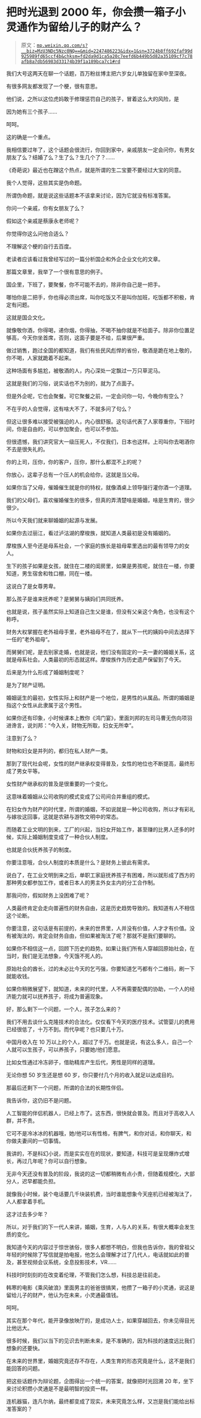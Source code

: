 # 把时光退到 2000 年，你会攒一箱子小灵通作为留给儿子的财产么？

> 原文：[`mp.weixin.qq.com/s?__biz=MzU3NDc5Nzc0NQ==&mid=2247486223&idx=1&sn=3724b8ff692faf99d925989fd65ccf4b&chksm=fd2da9d1ca5a20c7eefd6b449b5d82a35109cf7c78afb8a7db56983d33174b39f1a189bca7c1#rd`](http://mp.weixin.qq.com/s?__biz=MzU3NDc5Nzc0NQ==&mid=2247486223&idx=1&sn=3724b8ff692faf99d925989fd65ccf4b&chksm=fd2da9d1ca5a20c7eefd6b449b5d82a35109cf7c78afb8a7db56983d33174b39f1a189bca7c1#rd)

我们大号这两天在聊一个话题，百万粉丝博主把六岁女儿单独留在家中至深夜。

有很多网友都发现了一个梗，很有意思。

他们说，之所以这位虎妈敢于修理惩罚自己的孩子，冒着这么大的风险，是

因为她有三个孩子...... 

呵呵。

这的确是一个重点。

我相信要过年了，这个话题会很流行，你回到家中，亲戚朋友一定会问你，有男女朋友了么？结婚了么？生了么？生几个了？......

《奇葩说》最近也在蹭这个热点，就是所谓的生二宝要不要经过大宝的同意。

我个人觉得，这些其实是伪命题。

所谓伪命题，就是说这些话题本不该拿来讨论，因为它就没有标准答案。

你问一个亲戚，你有女朋友了么？

假如这个亲戚是蔡康永老师呢？

你觉得你这么问他合适么？

不理解这个梗的自行去百度。

老读者应该看过我曾经写过的一篇分析国企和外企企业文化的文章。

那篇文章里，我举了一个很有意思的例子。

国企里，下班了，要聚餐，你不可能不去的，除非你自己是一把手。

哪怕你是二把手，你也得必须出席，叫你吃饭又不是叫你加班，吃饭都不积极，肯定有问题。

这就是国企文化。

就像敬你酒，你得喝，递你烟，你得抽，不喝不抽你就是不给面子。除非你位置足够高，今天你坐首席，否则，这面子要是不给，后果很严重。

做过销售，跑过全国的都知道，我们有些民风彪悍的省份，敬酒是跪在地上敬的，你不喝，人家就跪着不起来。

这种场面有多尴尬，被敬酒的人，内心深处一定飘过一万只草泥马。

这就是我们的习俗，说实话也不为别的，就为了点面子。

但是外企呢，它也会聚餐。可它聚餐之前，一定会问你一句，今晚你有空么？

不在乎的人会觉得，这有啥大不了，不就多问了句么？

但这让很多难以接受被强迫的人，内心很舒服。这句话代表了人家尊重你，下班时间，你是自由的，可以参加聚会，也可以不参加。

但很遗憾，我们讲究官大一级压死人，不仅我们，日本也这样。上司叫你去喝酒你不去是很失礼的。

你的上司，压你，你的客户，压你，那什么都混不上的呢？

你放心，这辈子总有一个压人的机会给你，这就是当父母。

如果你当了父母，催婚催生就是你的特权，就像酒桌上领导强行灌你酒一个道理。

我们的父母们，喜欢催婚催生的很多，但真的弄清楚啥是婚姻，啥是生育的，很少很少。

所以今天我们就来聊婚姻的起源与发展。

如果你去过丽江，看过泸沽湖的摩梭族，就知道人类最初是没有婚姻的。

摩梭族人至今还是母系社会，一个家庭的族长是祖母辈里选出的最有领导力的女人。

生下的孩子如果是女孩，就住在二楼的闺房里，如果是男孩呢，就住在一楼，你要知道，男生宿舍和牲口棚，同在一楼。

这说白了是女尊男卑。

那么孩子是谁来抚养呢？是舅舅与姨妈们共同抚养。

也就是说，孩子虽然实际上知道自己生父是谁，但没有父亲这个角色，也没有这个称呼。

财务大权掌握在老外祖母手里，老外祖母不在了，就从下一代的姨妈中间去选择下一任的”老外祖母“。

而舅舅们呢，是去别家走婚，也就是说，他们没有固定的一夫一妻的婚姻关系，这就是母系社会。人类最初的形态就这样。摩梭族作为历史遗产保留到了今天。

后来是为什么形成了婚姻制度呢？

是为了财产证明。

婚姻诞生的最初，女性实际上和财产是一个地位，是男性的从属品。所谓的婚姻是指这个女性从此隶属于这个男性。

如果你还有印象，小时候课本上教你《鸿门宴》，里面刘邦的左司马曹无伤向项羽进谗言，说刘邦：“今入关，财物无所取，妇女无所幸”。

注意到了么？

财物和妇女是并列的，都归在私人财产一类。

那到了现代社会呢，女性的财产继承权变得普及，女性的地位也不断提高，最终形成了男女平等。

女性财产继承权的普及是很重要的一个变化。

这意味着婚姻从公司收购的模式变成了公司间合并重组的模式。

在妇女作为财产的时代里，所谓的婚姻，不如说就是一种公司收购，所以才有彩礼与嫁妆这回事，这就是农耕与游牧文明中的常态。

而随着工业文明的到来，工厂的兴起，当妇女开始工作，甚至赚的比男人还多的时候，实际上婚姻制度变成了一种合伙人制度。

也就是合伙抚养孩子的制度。

你要注意哦，合伙人制度的本质是什么？是财务上彼此有需求。

说白了，在工业文明到来之后，单职工家庭抚养孩子有困难，所以就形成了西方的那种男女都参加工作，或者日本人的男主外女主内的分工合作制。

那我问你，假如财务上没困难了呢？

人类最终肯定会走向普遍性的财务自由，这是历史趋势导致的。我知道有人不相信这个论断。

你要注意，这句话是有前提的，未来的世界里，人并没有价值，人才才有价值。没有被淘汰的，肯定会财务自由，但如果被淘汰了呢？那就不是我们要聊的。

如果你不相信这一点，回顾下历史的趋势。如果让我们所有人穿越回原始社会，在当时，我们是无法想象，今天饿不死人的。

原始社会的酋长，过的未必比今天的乞丐强，你要知道乞丐都有个二维码，刷一下就能收钱。

如果你稍微展望下，就知道，未来的时代里，人不再需要配偶的协助，一个人的经济能力就可以抚养孩子，将成为普遍现象。

好，那么剩下一个问题，一个人，孩子怎么来的？

我们不用去谈什么克隆技术的合法化。仅仅看下今天的医疗技术。试管婴儿的费用已经很低了，十万不到。而代孕呢？也只要几十万。

中国月收入在 10 万以上的个人，超过了千万。也就是说，有这么多人，自己一个人就可以生孩子，可以养孩子，只要她/他们愿意。

比如女性通过冷冻卵子，借助精库产生后代，男性是同样的道理。

无论你想 50 岁生还是想 60 岁，你只要付几个月的收入就足以达成目的。

那最后还剩下一个问题，所谓的合法的长期性伴侣。

我告诉你，这仍旧不是问题。

人工智能的伴侣机器人，已经上市了。这东西，很快就会普及。而且对于高收入人群，并不贵。

它可不是冷冰冰的机器哦，她/他可以有性格，有脾气，和你对话，和你聊天，和你做夫妻间的一切事情。

我讲的，不是科幻小说，而是实实在在的现状，要知道，科技可是呈现爆炸式增长，再过几年呢？你可以自行想象。

无非今天还没有普及的阶段，我说的这一切都稍微有点小贵，但随着规模化，大部分人，迟早都能负担。

就像我小时候，装个电话要几千块装机费，当时谁能想象今天座机已经被淘汰了，人人都拿着手机。

这才过去多少年？

所以，对于我们的下一代人来讲，婚姻，生育，人与人的关系，有很大概率会发生质的变化。

我知道今天的内容过于惊世骇俗，很多人都想不明白，但我也告诉你，我的曾祖父年轻的时候除了写信就是拍电报，他怎么会理解才过了几代人，电话就如此的普及，甚至视频会议系统，全息投影技术，VR......

科技时时刻刻的在改变着伦理，不管我们怎么想，科技总是往前走。

韩寒的电影《乘风破浪》里面男主的爸爸很搞笑，他攒了一箱子的小灵通，说这是留给儿子的财产，他认为在未来，小灵通最值钱。

呵呵。

其实在那个年代，能开录像放映厅的，是成功人士，如果穿越回去，你未见得目光比他远大。

很多时候，我们以当下的见识去判断未来，是不准确的，因为科技的速度远比我们想象的还要快。

在未来的世界里，婚姻究竟还存不存在，人类生育的形态究竟是什么，这不是我们能回答的问题。

把这些话题作为辩论题，企图得出一个统一的答案，就像把时光回溯 20 年，坐下来讨论积攒小灵通是不是最明智的投资一样。

连机器猫，连凡尔纳，最终都变成了现实，未来究竟怎么样，又岂是我们能给出标准答案的？